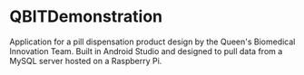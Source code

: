 # QBITDemonstration

Application for a pill dispensation product design by the Queen's Biomedical Innovation Team. Built in Android Studio and designed to 
pull data from a MySQL server hosted on a Raspberry Pi.
